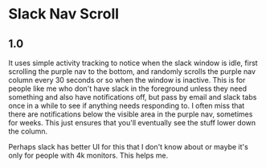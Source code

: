 # Slack Nav Scroll

## 1.0

It uses simple activity tracking to notice when the slack window is idle, first scrolling the purple nav to the bottom,
and randomly scrolls the purple nav column every 30 seconds or so when the window is inactive.  This is for people like
me who don't have slack in the foreground unless they need something and also have notifications off, but pass by email
and slack tabs once in a while to see if anything needs responding to.  I often miss that there are notifications below
the visible area in the purple nav, sometimes for weeks.  This just ensures that you'll eventually see the stuff lower
down the column.

Perhaps slack has better UI for this that I don't know about or maybe it's only for people with 4k monitors.
This helps me.

